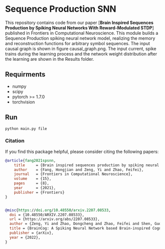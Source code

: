 #  Sequence Production SNN

This repository contains code from our paper [**Brain Inspired Sequences Production by Spiking Neural Networks With Reward-Modulated STDP**] published in Frontiers in Computational Neuroscience. This module builds a Sequence Production spiking neural network model, realizing the memory and reconstruction functions for arbitrary symbol sequences. The input causal graph is shown in figure causal_graph.png. The input current, spike trains during the learning process and the network weight distribution after the learning are shown in the Results folder.


## Requirments

* numpy
* scipy
* pytorch >= 1.7.0
* torchvision





## Run

```shell
python main.py file
```




### Citation 
If you find this package helpful, please consider citing the following papers:

```BibTex
@article{fang2021spsnn,
    title     = {Brain inspired sequences production by spiking neural networks with reward-modulated stdp},
    author    = {Fang, Hongjian and Zeng, Yi and Zhao, Feifei},
    journal   = {Frontiers in Computational Neuroscience},
    volume    = {15},
    pages     = {8},
    year      = {2021},
    publisher = {Frontiers}
}


@misc{https://doi.org/10.48550/arxiv.2207.08533,
  doi = {10.48550/ARXIV.2207.08533},
  url = {https://arxiv.org/abs/2207.08533},
  author = {Zeng, Yi and Zhao, Dongcheng and Zhao, Feifei and Shen, Guobin and Dong, Yiting and Lu, Enmeng and Zhang, Qian and Sun, Yinqian and Liang, Qian and Zhao, Yuxuan and Zhao, Zhuoya and Fang, Hongjian and Wang, Yuwei and Li, Yang and Liu, Xin and Du, Chengcheng and Kong, Qingqun and Ruan, Zizhe and Bi, Weida},
  title = {BrainCog: A Spiking Neural Network based Brain-inspired Cognitive Intelligence Engine for Brain-inspired AI and Brain Simulation},
  publisher = {arXiv},
  year = {2022},
}

```
